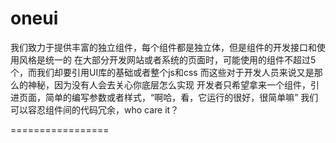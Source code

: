 oneui
=====
我们致力于提供丰富的独立组件，每个组件都是独立体，但是组件的开发接口和使用风格是统一的
在大部分开发网站或者系统的页面时，可能使用的组件不超过5个，而我们却要引用UI库的基础或者整个js和css
而这些对于开发人员来说又是那么的神秘，因为没有人会去关心你底层怎么实现
开发者只希望拿来一个组件，引进页面，简单的编写参数或者样式，“啊哈，看，它运行的很好，很简单嘛”
我们可以容忍组件间的代码冗余，who care it？

=================


